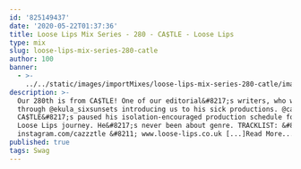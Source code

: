 ```yaml
---
id: '825149437'
date: '2020-05-22T01:37:36'
title: Loose Lips Mix Series - 280 - CA$TLE - Loose Lips
type: mix
slug: loose-lips-mix-series-280-catle
author: 100
banner:
  - >-
    ../../static/images/importMixes/loose-lips-mix-series-280-catle/image3218.jpeg
description: >-
  Our 280th is from CA$TLE! One of our editorial&#8217;s writers, who we met
  through @ekula_sixsunsets introducing us to his sick productions. @cazzztle
  CA$TLE&#8217;s paused his isolation-encouraged production schedule for this
  Loose Lips journey. He&#8217;s never been about genre. TRACKLIST: &#8211; see
  instagram.com/cazzztle &#8211; www.loose-lips.co.uk [...]Read More...
published: true
tags: Swag
---
```

